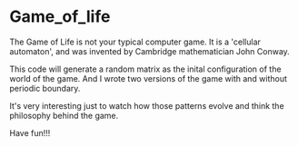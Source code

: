 # Game_of_life

The Game of Life is not your typical computer game. It is a 'cellular automaton', and was invented by Cambridge mathematician John Conway.

This code will generate a random matrix as the inital configuration of the world of the game. And I wrote two versions of the game with and without periodic boundary.

It's very interesting just to watch how those patterns evolve and think the philosophy behind the game.

Have fun!!!
